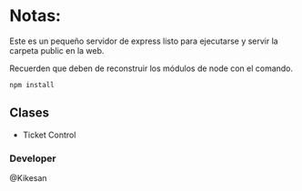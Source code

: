# Notas:

Este es un pequeño servidor de express listo para ejecutarse y servir la carpeta public en la web.

Recuerden que deben de reconstruir los módulos de node con el comando.

```
npm install
```

## Clases

- Ticket Control

### Developer

@Kikesan

